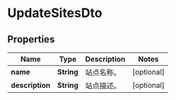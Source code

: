 
# UpdateSitesDto

## Properties
Name | Type | Description | Notes
------------ | ------------- | ------------- | -------------
**name** | **String** | 站点名称。 |  [optional]
**description** | **String** | 站点描述。 |  [optional]



